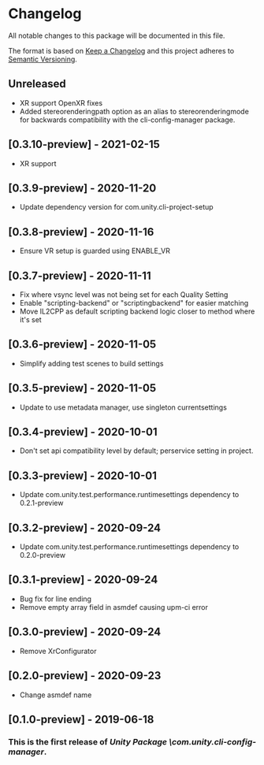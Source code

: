 # Changelog
All notable changes to this package will be documented in this file.

The format is based on [Keep a Changelog](http://keepachangelog.com/en/1.0.0/)
and this project adheres to [Semantic Versioning](http://semver.org/spec/v2.0.0.html).

## Unreleased
* XR support OpenXR fixes
* Added stereorenderingpath option as an alias to stereorenderingmode for backwards compatibility with the cli-config-manager package.

## [0.3.10-preview] - 2021-02-15
* XR support

## [0.3.9-preview] - 2020-11-20

* Update dependency version for com.unity.cli-project-setup

## [0.3.8-preview] - 2020-11-16

* Ensure VR setup is guarded using ENABLE_VR

## [0.3.7-preview] - 2020-11-11

* Fix where vsync level was not being set for each Quality Setting
* Enable "scripting-backend" or "scriptingbackend" for easier matching
* Move IL2CPP as default scripting backend logic closer to method where it's set

## [0.3.6-preview] - 2020-11-05

* Simplify adding test scenes to build settings

## [0.3.5-preview] - 2020-11-05

* Update to use metadata manager, use singleton currentsettings

## [0.3.4-preview] - 2020-10-01

* Don't set api compatibility level by default; perservice setting in project.

## [0.3.3-preview] - 2020-10-01

* Update com.unity.test.performance.runtimesettings dependency to 0.2.1-preview

## [0.3.2-preview] - 2020-09-24

* Update com.unity.test.performance.runtimesettings dependency to 0.2.0-preview

## [0.3.1-preview] - 2020-09-24

* Bug fix for line ending
* Remove empty array field in asmdef causing upm-ci error

## [0.3.0-preview] - 2020-09-24

* Remove XrConfigurator

## [0.2.0-preview] - 2020-09-23

* Change asmdef name

## [0.1.0-preview] - 2019-06-18

### This is the first release of *Unity Package \com.unity.cli-config-manager*.

